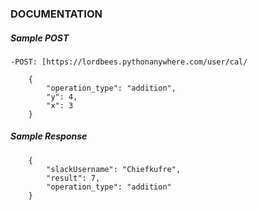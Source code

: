 ### DOCUMENTATION


##### Sample POST
```
-POST: [https://lordbees.pythonanywhere.com/user/cal/

    {
        "operation_type": "addition",
        "y": 4,
        "x": 3
    }
```

##### Sample Response

```
    {
        "slackUsername": "Chiefkufre",
        "result": 7,
        "operation_type": "addition"
    }          
    
```